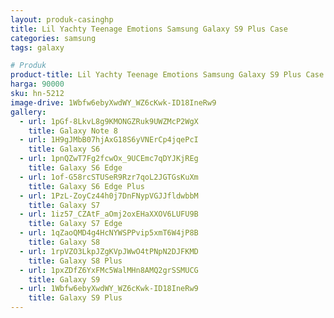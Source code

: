 ```yaml
---
layout: produk-casinghp
title: Lil Yachty Teenage Emotions Samsung Galaxy S9 Plus Case
categories: samsung
tags: galaxy

# Produk
product-title: Lil Yachty Teenage Emotions Samsung Galaxy S9 Plus Case
harga: 90000
sku: hn-5212
image-drive: 1Wbfw6ebyXwdWY_WZ6cKwk-ID18IneRw9
gallery:
  - url: 1pGf-8LkvL8g9KMONGZRuk9UWZMcP2WgX
    title: Galaxy Note 8
  - url: 1H9gJMbB07hjAxG18S6yVNErCp4jqePcI
    title: Galaxy S6
  - url: 1pnQZwT7Fg2fcwOx_9UCEmc7qDYJKjREg
    title: Galaxy S6 Edge
  - url: 1of-G58rcSTUSeR9Rzr7qoL2JGTGsKuXm
    title: Galaxy S6 Edge Plus
  - url: 1PzL-ZoyCz44h0j7DnFNypVGJJfldwbbM
    title: Galaxy S7
  - url: 1iz57_CZAtF_aOmj2oxEHaXXOV6LUFU9B
    title: Galaxy S7 Edge
  - url: 1qZaoQMD4g4HcNYWSPPvip5xmT6W4jP8B
    title: Galaxy S8
  - url: 1rpVZO3LkpJZgKVpJWwO4tPNpN2DJFKMD
    title: Galaxy S8 Plus
  - url: 1pxZDfZ6YxFMc5WalMHn8AMQ2grSSMUCG
    title: Galaxy S9
  - url: 1Wbfw6ebyXwdWY_WZ6cKwk-ID18IneRw9
    title: Galaxy S9 Plus
---
```

